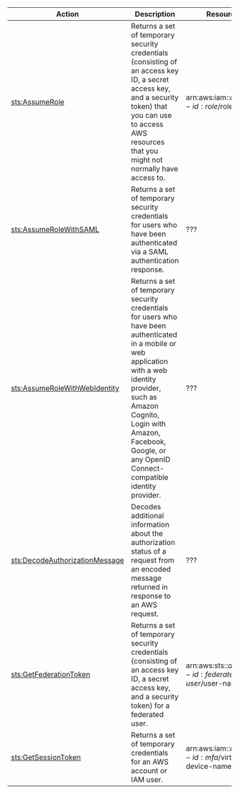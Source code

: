 | Action | Description | Resource | Condition |
| --- | --- | --- | --- |
| [sts:AssumeRole](http://docs.aws.amazon.com/STS/latest/APIReference/API_AssumeRole.html) | Returns a set of temporary security credentials (consisting of an access key ID, a secret access key, and a security token) that you can use to access AWS resources that you might not normally have access to. | arn:aws:iam::$account-id:role/$role-name | - |
| [sts:AssumeRoleWithSAML](http://docs.aws.amazon.com/STS/latest/APIReference/API_AssumeRoleWithSAML.html) | Returns a set of temporary security credentials for users who have been authenticated via a SAML authentication response. | ??? | - |
| [sts:AssumeRoleWithWebIdentity](http://docs.aws.amazon.com/STS/latest/APIReference/API_AssumeRoleWithWebIdentity.html) | Returns a set of temporary security credentials for users who have been authenticated in a mobile or web application with a web identity provider, such as Amazon Cognito, Login with Amazon, Facebook, Google, or any OpenID Connect-compatible identity provider. | ??? | - |
| [sts:DecodeAuthorizationMessage](http://docs.aws.amazon.com/STS/latest/APIReference/API_DecodeAuthorizationMessage.html) | Decodes additional information about the authorization status of a request from an encoded message returned in response to an AWS request. | ??? | - |
| [sts:GetFederationToken](http://docs.aws.amazon.com/STS/latest/APIReference/API_GetFederationToken.html) | Returns a set of temporary security credentials (consisting of an access key ID, a secret access key, and a security token) for a federated user. | arn:aws:sts::$account-id:federated-user/$user-name | - |
| [sts:GetSessionToken](http://docs.aws.amazon.com/STS/latest/APIReference/API_GetSessionToken.html) | Returns a set of temporary credentials for an AWS account or IAM user. | arn:aws:iam::$account-id:mfa/$virtual-device-name | - |
